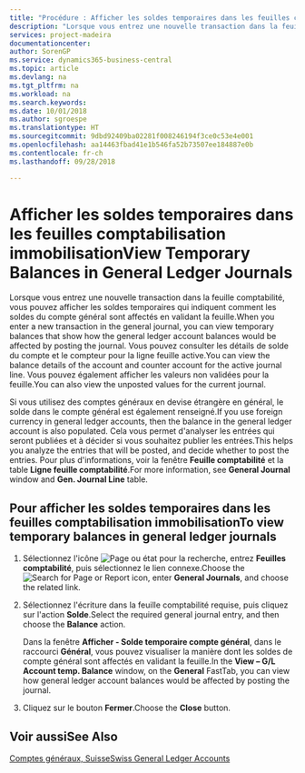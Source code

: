 ```yaml
---
title: "Procédure : Afficher les soldes temporaires dans les feuilles comptabilisation immobilisation"
description: "Lorsque vous entrez une nouvelle transaction dans la feuille comptabilité, vous pouvez afficher les soldes temporaires qui indiquent comment les soldes du compte général sont affectés en validant la feuille. Vous pouvez consulter les détails de solde du compte et le compteur pour la ligne feuille active. Vous pouvez également afficher les valeurs non validées pour la feuille."
services: project-madeira
documentationcenter: 
author: SorenGP
ms.service: dynamics365-business-central
ms.topic: article
ms.devlang: na
ms.tgt_pltfrm: na
ms.workload: na
ms.search.keywords: 
ms.date: 10/01/2018
ms.author: sgroespe
ms.translationtype: HT
ms.sourcegitcommit: 9dbd92409ba02281f008246194f3ce0c53e4e001
ms.openlocfilehash: aa14463fbad41e1b546fa52b73507ee184887e0b
ms.contentlocale: fr-ch
ms.lasthandoff: 09/28/2018

---
```

# <a name="view-temporary-balances-in-general-ledger-journals"></a><span data-ttu-id="e4237-105">Afficher les soldes temporaires dans les feuilles comptabilisation immobilisation</span><span class="sxs-lookup"><span data-stu-id="e4237-105">View Temporary Balances in General Ledger Journals</span></span>
<span data-ttu-id="e4237-106">Lorsque vous entrez une nouvelle transaction dans la feuille comptabilité, vous pouvez afficher les soldes temporaires qui indiquent comment les soldes du compte général sont affectés en validant la feuille.</span><span class="sxs-lookup"><span data-stu-id="e4237-106">When you enter a new transaction in the general journal, you can view temporary balances that show how the general ledger account balances would be affected by posting the journal.</span></span> <span data-ttu-id="e4237-107">Vous pouvez consulter les détails de solde du compte et le compteur pour la ligne feuille active.</span><span class="sxs-lookup"><span data-stu-id="e4237-107">You can view the balance details of the account and counter account for the active journal line.</span></span> <span data-ttu-id="e4237-108">Vous pouvez également afficher les valeurs non validées pour la feuille.</span><span class="sxs-lookup"><span data-stu-id="e4237-108">You can also view the unposted values for the current journal.</span></span>  

<span data-ttu-id="e4237-109">Si vous utilisez des comptes généraux en devise étrangère en général, le solde dans le compte général est également renseigné.</span><span class="sxs-lookup"><span data-stu-id="e4237-109">If you use foreign currency in general ledger accounts, then the balance in the general ledger account is also populated.</span></span> <span data-ttu-id="e4237-110">Cela vous permet d'analyser les entrées qui seront publiées et à décider si vous souhaitez publier les entrées.</span><span class="sxs-lookup"><span data-stu-id="e4237-110">This helps you analyze the entries that will be posted, and decide whether to post the entries.</span></span> <span data-ttu-id="e4237-111">Pour plus d'informations, voir la fenêtre **Feuille comptabilité** et la table **Ligne feuille comptabilité**.</span><span class="sxs-lookup"><span data-stu-id="e4237-111">For more information, see **General Journal** window and **Gen. Journal Line** table.</span></span>  

## <a name="to-view-temporary-balances-in-general-ledger-journals"></a><span data-ttu-id="e4237-112">Pour afficher les soldes temporaires dans les feuilles comptabilisation immobilisation</span><span class="sxs-lookup"><span data-stu-id="e4237-112">To view temporary balances in general ledger journals</span></span>  

1.  <span data-ttu-id="e4237-113">Sélectionnez l'icône ![Page ou état pour la recherche](../../media/ui-search/search_small.png "Page ou état pour la recherche"), entrez **Feuilles comptabilité**, puis sélectionnez le lien connexe.</span><span class="sxs-lookup"><span data-stu-id="e4237-113">Choose the ![Search for Page or Report](../../media/ui-search/search_small.png "Search for Page or Report icon") icon, enter **General Journals**, and choose the related link.</span></span>  
2.  <span data-ttu-id="e4237-114">Sélectionnez l'écriture dans la feuille comptabilité requise, puis cliquez sur l'action **Solde**.</span><span class="sxs-lookup"><span data-stu-id="e4237-114">Select the required general journal entry, and then choose the **Balance** action.</span></span>  

    <span data-ttu-id="e4237-115">Dans la fenêtre **Afficher - Solde temporaire compte général**, dans le raccourci **Général**, vous pouvez visualiser la manière dont les soldes de compte général sont affectés en validant la feuille.</span><span class="sxs-lookup"><span data-stu-id="e4237-115">In the **View – G/L Account temp. Balance** window, on the **General** FastTab, you can view how general ledger account balances would be affected by posting the journal.</span></span>  

3.  <span data-ttu-id="e4237-116">Cliquez sur le bouton **Fermer**.</span><span class="sxs-lookup"><span data-stu-id="e4237-116">Choose the **Close** button.</span></span>  

## <a name="see-also"></a><span data-ttu-id="e4237-117">Voir aussi</span><span class="sxs-lookup"><span data-stu-id="e4237-117">See Also</span></span>  
 [<span data-ttu-id="e4237-118">Comptes généraux, Suisse</span><span class="sxs-lookup"><span data-stu-id="e4237-118">Swiss General Ledger Accounts</span></span>](swiss-general-ledger-accounts.md)

